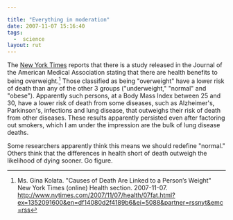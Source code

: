 ```yaml
---

title: "Everything in moderation"
date: 2007-11-07 15:16:40
tags:
  -  science
layout: rut
---
```


The [New York Times](http://www.nytimes.com) reports that there is a study released in the Journal of the American Medical Association stating that there are health benefits to being overweight.[^200711071]  Those classified as being "overweight" have a lower risk of death than any of the other 3 groups ("underweight," "normal" and "obese").   Apparently such persons, at a Body Mass Index between 25 and 30, have a lower risk of death from some diseases, such as Alzheimer's, Parkinson's, infections and lung disease, that outweighs their risk of death from other diseases.  These results apparently persisted even after factoring out smokers, which I am under the impression are the bulk of lung disease deaths.  

Some researchers apparently think this means we should redefine "normal."  Others think that the differences in health short of death outweigh the likelihood of dying sooner.  Go figure. 

[^200711071]: Ms. Gina Kolata.  "Causes of Death Are Linked to a Person’s Weight"  New York Times (online) Health section.  2007-11-07.  <http://www.nytimes.com/2007/11/07/health/07fat.html?ex=1352091600&en=df14080d2f4189b6&ei=5088&partner=rssnyt&emc=rss>

